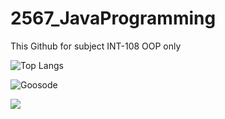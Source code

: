 # 2567_JavaProgramming
This Github for subject INT-108 OOP only


![Top Langs](https://github-readme-stats.vercel.app/api/top-langs/?username=Goosode)



<p><img align="center" src="https://github-readme-streak-stats.herokuapp.com/?user=Goosode&" alt="Goosode" /></p>



![](http://github-profile-summary-cards.vercel.app/api/cards/stats?username=Goosode&theme=default)
